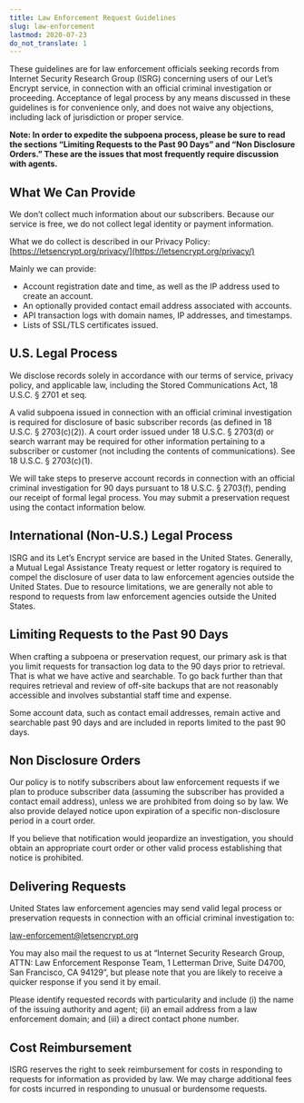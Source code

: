 ```yaml
---
title: Law Enforcement Request Guidelines
slug: law-enforcement
lastmod: 2020-07-23
do_not_translate: 1
---
```


These guidelines are for law enforcement officials seeking records from Internet Security Research Group (ISRG) concerning users of our Let’s Encrypt service, in connection with an official criminal investigation or proceeding. Acceptance of legal process by any means discussed in these guidelines is for convenience only, and does not waive any objections, including lack of jurisdiction or proper service. 

**Note: In order to expedite the subpoena process, please be sure to read the sections “Limiting Requests to the Past 90 Days” and “Non Disclosure Orders.” These are the issues that most frequently require discussion with agents.**

## What We Can Provide

We don’t collect much information about our subscribers. Because our service is free, we do not collect legal identity or payment information.

What we do collect is described in our Privacy Policy: [https://letsencrypt.org/privacy/](https://letsencrypt.org/privacy/)

Mainly we can provide:

* Account registration date and time, as well as the IP address used to create an account.
* An optionally provided contact email address associated with accounts.
* API transaction logs with domain names, IP addresses, and timestamps.
* Lists of SSL/TLS certificates issued.

## U.S. Legal Process

We disclose records solely in accordance with our terms of service, privacy policy, and applicable law, including the Stored Communications Act, 18 U.S.C. § 2701 et seq.

A valid subpoena issued in connection with an official criminal investigation is required for disclosure of basic subscriber records (as defined in 18 U.S.C. § 2703(c)(2)). A court order issued under 18 U.S.C. § 2703(d) or search warrant may be required for other information pertaining to a subscriber or customer (not including the contents of communications). See 18 U.S.C. § 2703(c)(1).

We will take steps to preserve account records in connection with an official criminal investigation for 90 days pursuant to 18 U.S.C. § 2703(f), pending our receipt of formal legal process. You may submit a preservation request using the contact information below.

## International (Non-U.S.) Legal Process

ISRG and its Let’s Encrypt service are based in the United States. Generally, a Mutual Legal Assistance Treaty request or letter rogatory is required to compel the disclosure of user data to law enforcement agencies outside the United States. Due to resource limitations, we are generally not able to respond to requests from law enforcement agencies outside the United States.

## Limiting Requests to the Past 90 Days

When crafting a subpoena or preservation request, our primary ask is that you limit requests for transaction log data to the 90 days prior to retrieval. That is what we have active and searchable. To go back further than that requires retrieval and review of off-site backups that are not reasonably accessible and involves substantial staff time and expense.

Some account data, such as contact email addresses, remain active and searchable past 90 days and are included in reports limited to the past 90 days.

## Non Disclosure Orders

Our policy is to notify subscribers about law enforcement requests if we plan to produce subscriber data (assuming the subscriber has provided a contact email address), unless we are prohibited from doing so by law. We also provide delayed notice upon expiration of a specific non-disclosure period in a court order. 

If you believe that notification would jeopardize an investigation, you should obtain an appropriate court order or other valid process establishing that notice is prohibited.

## Delivering Requests

United States law enforcement agencies may send valid legal process or preservation requests in connection with an official criminal investigation to:

[law-enforcement@letsencrypt.org](mailto:law-enforcement@letsencrypt.org)

You may also mail the request to us at “Internet Security Research Group, ATTN: Law Enforcement Response Team, 1 Letterman Drive, Suite D4700, San Francisco, CA 94129”, but please note that you are likely to receive a quicker response if you send it by email. 

Please identify requested records with particularity and include (i) the name of the issuing authority and agent; (ii) an email address from a law enforcement domain; and (iii) a direct contact phone number.

## Cost Reimbursement

ISRG reserves the right to seek reimbursement for costs in responding to requests for information as provided by law. We may charge additional fees for costs incurred in responding to unusual or burdensome requests.
